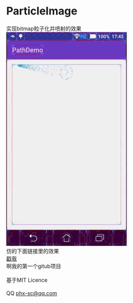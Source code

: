 # ParticleImage
实现bitmap粒子化并喷射的效果
<br>![](https://github.com/phxnirvana/ParticleImage/blob/master/PathDemo/device-2016-10-17-174529.gif)
<br>仿的下面链接里的效果
<br>[戳我](https://isux.tencent.com/canvas-particle-animation.html)
<br>啊我的第一个gitub项目
<br><br>基于MIT Licence
<br><br>
QQ phx-sc@qq.com
